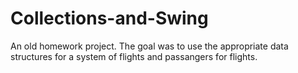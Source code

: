 Collections-and-Swing
=====================

An old homework project. The goal was to use the appropriate data structures for a system of flights and passangers for flights.
